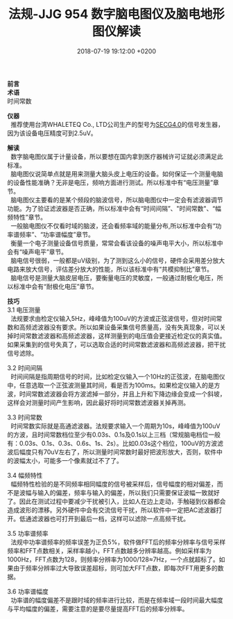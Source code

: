 ﻿---
layout: post
title:  "法规-JJG 954 数字脑电图仪及脑电地形图仪解读"
date:   2018-07-19 19:12:00 +0200
categories: _posts
---
**前言**  
**术语**  
时间常数  

**仪器**  
&nbsp;&nbsp;推荐使用台湾WHALETEQ Co., LTD公司生产的型号为[SECG4.0]的信号发生器，因为该设备电压精度可到2.5uV。  

[SECG4.0]:https://dev.i-playful.com/17-11-01_whaleteq/cn/Products/Detail/18/SECG%204.0#tag=proOverview
**解读**  
&nbsp;&nbsp;数字脑电图仪属于计量设备，所以要想在国内拿到医疗器械许可证就必须满足此标准。  
&nbsp;&nbsp;脑电图仪说简单点就是用来测量大脑头皮上电压的设备。如何保证一个测量电脑的设备性能准确？无非是电压，频响方面进行测试。所以标准中有“电压测量”章节。  
&nbsp;&nbsp;脑电图仪主要看的是某个频段的脑波信号，所以脑电图仪中一定会有滤波器调节功能。为了验证滤波器是否正确，所以标准中会有“时间间隔”、"时间常数"、“幅频特性”章节。  
&nbsp;&nbsp;一般脑电图仪不仅看时域的脑波，还会看频率域的能量分布,所以标准中会有“功率谱频率”、“功率谱幅度”章节。  
&nbsp;&nbsp;衡量一个电子测量设备信号质量，常常会看该设备的噪声电平大小，所以标准中会有“噪声电平”章节。  
&nbsp;&nbsp;脑电信号很弱，一般都是uV级别，为了测到这么小的信号，硬件会采用差分放大电路来放大信号，评估差分放大的性能，所以该标准中有“共模抑制比”章节。  
&nbsp;&nbsp;脑电信号是测量大脑皮层电压，要衡量电压的灵敏度，一般通过耐极化电压，所以标准中会有“耐极化电压”章节。

**技巧**  
3.1 电压测量  
&nbsp;&nbsp;法规要求由检定仪输入5Hz，峰峰值为100uV的方波或正弦波信号，但对时间常数和高频滤波器没有要求。所以如果设备采集信号质量高，没有失真现象，可以关掉时间常数滤波器和高频滤波器，这样测量到的电压值会更接近检定仪的真实值。如果采集到的信号失真了，可以选取合适的时间常数滤波器和高频滤波器，把干扰信号滤除。  

3.2 时间间隔  
&nbsp;&nbsp;时间间隔是指周期信号的时间，比如检定仪输入一个10Hz的正弦波，在脑电图仪中，任意选取一个正弦波测量其时间，看是否为100ms。如果检定仪输入的是方波，时间常数滤波器会将方波滤掉一部分，并且上升和下降边缘会变成一个斜坡，这样会对测量时间产生影响，因此最好将时间常数滤波器关掉再测。  

3.3 时间常数  
&nbsp;&nbsp;时间常数实际就是高通滤波器。法规要求输入一个周期为10s，峰峰值为100uV的方波，且时间常数档位至少有0.03s、0.1s及0.1s以上三档（常规脑电档位一般有：0.03s、0.1s、0.3s、0.6s、1s、2s）。比如0.03s这个档位，100uV的方波滤波后幅度只有70uV左右了，所以测量时间常数时最好把波形放大，否则，软件中的波幅太小，可能多一个像素就过不了了。

3.4 幅频特性  
&nbsp;&nbsp;幅频特性检验的是不同频率相同幅度的信号被采样后，信号幅度的相对偏差，而不是波幅与输入的偏差，频率与输入的偏差，所以我们只需要保证波幅一致就好了。因此在测试过程中要减少干扰被引入，比如人在边上走动，手触碰到仪器都会造成波形的漂移。另外硬件中会有交流信号干扰，所以软件中一定把AC滤波器打开。低通滤波器也可打开到最后一档，这样可以滤除一点高频干扰。  

3.5 功率谱频率  
&nbsp;&nbsp;法规中功率谱频率的频率误差为正负5%，软件做FFT后的频率分辨率与信号采样频率和FFT点数相关，采样率越小，FFT点数越多分辨率越高。例如采样率为1000Hz，FFT点数为128，则频率分辨率为1000/128≈7Hz，一个点就超标了。如果由于频率分辨率过大导致误差超标，则可加大FFT点数，即每次FFT用更多的数据。

3.6 功率谱幅度  
&nbsp;&nbsp;功率谱的幅度偏差不是跟时域的频率进行比较，而是在频率域一段时间最大幅度与平均幅度的偏差，需要注意的是要尽量提高FFT后的频率分辨率。
